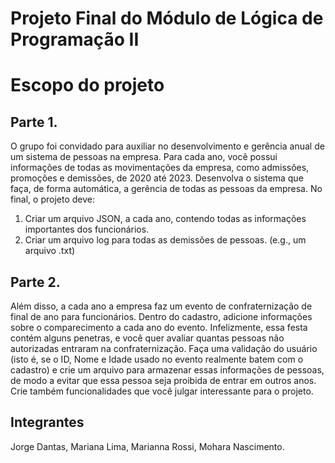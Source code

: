# Projeto Final do Módulo de Lógica de Programação II

# Escopo do projeto

## Parte 1.
O grupo foi convidado para auxiliar no desenvolvimento e gerência anual de um sistema de pessoas na
empresa. Para cada ano, você possui informações de todas as movimentações da empresa, como
admissões, promoções e demissões, de 2020 até 2023.
Desenvolva o sistema que faça, de forma automática, a gerência de todas as pessoas da empresa. No final,
o projeto deve:
1. Criar um arquivo JSON, a cada ano, contendo todas as informações importantes dos funcionários.
2. Criar um arquivo log para todas as demissões de pessoas. (e.g., um arquivo .txt)
   
## Parte 2.
Além disso, a cada ano a empresa faz um evento de confraternização de final de ano para funcionários.
Dentro do cadastro, adicione informações sobre o comparecimento a cada ano do evento.
Infelizmente, essa festa contém alguns penetras, e você quer avaliar quantas pessoas não autorizadas
entraram na confraternização. Faça uma validação do usuário (isto é, se o ID, Nome e Idade usado no
evento realmente batem com o cadastro) e crie um arquivo para armazenar essas informações de pessoas,
de modo a evitar que essa pessoa seja proibida de entrar em outros anos.
Crie também funcionalidades que você julgar interessante para o projeto.

## Integrantes

Jorge Dantas, Mariana Lima, Marianna Rossi, Mohara Nascimento.
